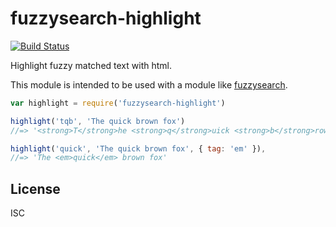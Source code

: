 # fuzzysearch-highlight
[![Build Status](https://travis-ci.org/uiureo/fuzzysearch-highlight.svg?branch=master)](https://travis-ci.org/uiureo/fuzzysearch-highlight)

Highlight fuzzy matched text with html.

This module is intended to be used with a module like  [fuzzysearch](https://github.com/bevacqua/fuzzysearch).

```js
var highlight = require('fuzzysearch-highlight')

highlight('tqb', 'The quick brown fox')
//=> '<strong>T</strong>he <strong>q</strong>uick <strong>b</strong>rown fox'

highlight('quick', 'The quick brown fox', { tag: 'em' }),
//=> 'The <em>quick</em> brown fox'
```

## License
ISC

